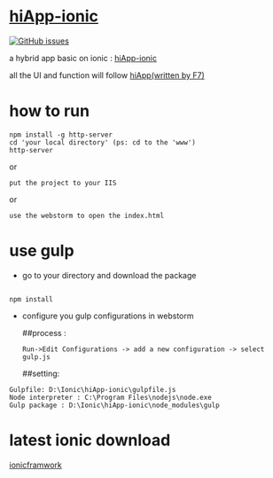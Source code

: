 # [hiApp-ionic](http://jackey-sparrow.github.io/ionic.html)

[![GitHub issues](https://img.shields.io/github/issues/Jackey-Sparrow/hiApp-ionic.svg?style=flat-square)](https://github.com/Jackey-Sparrow/hiApp-ionic/issues)

a hybrid app basic on ionic : [hiApp-ionic](http://jackey-sparrow.github.io/ionic.html)

all the UI and function will follow [hiApp(written by F7)](http://hi.dearb.me/)


# how to run

```
npm install -g http-server
cd 'your local directory' (ps: cd to the 'www')
http-server

```
or

```
put the project to your IIS

```

or

```
use the webstorm to open the index.html

```

# use gulp
- go to your directory and download the package

```

npm install

```

- configure you gulp configurations in webstorm

  ##process :

  ```
  Run->Edit Configurations -> add a new configuration -> select gulp.js
  ```


  ##setting:


 ```
 Gulpfile: D:\Ionic\hiApp-ionic\gulpfile.js
 Node interpreter : C:\Program Files\nodejs\node.exe
 Gulp package : D:\Ionic\hiApp-ionic\node_modules\gulp
 ```
 
 
# latest ionic download
 
 [ionicframwork](http://code.ionicframework.com/#)
